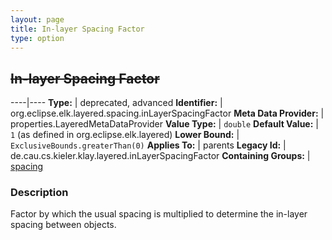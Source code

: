 ```yaml
---
layout: page
title: In-layer Spacing Factor
type: option
---
```

## ~~In-layer Spacing Factor~~

----|----
**Type:** | deprecated, advanced
**Identifier:** | org.eclipse.elk.layered.spacing.inLayerSpacingFactor
**Meta Data Provider:** | properties.LayeredMetaDataProvider
**Value Type:** | `double`
**Default Value:** | `1` (as defined in org.eclipse.elk.layered)
**Lower Bound:** | `ExclusiveBounds.greaterThan(0)`
**Applies To:** | parents
**Legacy Id:** | de.cau.cs.kieler.klay.layered.inLayerSpacingFactor
**Containing Groups:** | [spacing](org-eclipse-elk-layered-spacing)

### Description

Factor by which the usual spacing is multiplied to determine the in-layer spacing between objects.

